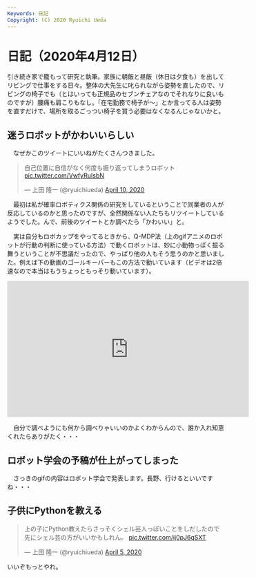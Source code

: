 ```yaml
---
Keywords: 日記
Copyright: (C) 2020 Ryuichi Ueda
---
```


# 日記（2020年4月12日）

引き続き家で籠もって研究と執筆。家族に朝飯と昼飯（休日は夕食も）を出してリビングで仕事をする日々。整体の大先生に叱られながら姿勢を直したので、リビングの椅子でも（とはいっても正規品のセブンチェアなのでそれなりに良いものですが）腰痛も肩こりもなし。「在宅勤務で椅子が〜」とか言ってる人は姿勢を直すだけで、場所を取るごっつい椅子を買う必要はなくなるんじゃないかと。


## 迷うロボットがかわいいらしい

　なぜかこのツイートにいいねがたくさんつきました。

<blockquote class="twitter-tweet"><p lang="ja" dir="ltr">自己位置に自信がなく何度も振り返ってしまうロボット <a href="https://t.co/VwfyRuIsbN">pic.twitter.com/VwfyRuIsbN</a></p>&mdash; 上田 隆一 (@ryuichiueda) <a href="https://twitter.com/ryuichiueda/status/1248420328176377859?ref_src=twsrc%5Etfw">April 10, 2020</a></blockquote> <script async src="https://platform.twitter.com/widgets.js" charset="utf-8"></script>

　最初は私が確率ロボティクス関係の研究をしているということで同業者の人が反応しているのかと思ったのですが、全然関係ない人たちもリツイートしているようでした。んで、前後のツイートとか調べたら「かわいい」と。


　実は自分もロボカップをやってるときから、Q-MDP法（上のgifアニメのロボットが行動の判断に使っている方法）で動くロボットは、妙に小動物っぽく振る舞うということが不思議だったので、やっぱり他の人もそう思うのかと思いました。例えば下の動画のゴールキーパーもこの方法で動いています（ビデオは2倍速なので本当はもうちょっともっそり動いています）。

<iframe width="560" height="315" src="https://www.youtube.com/embed/fsQicKXE5AU" frameborder="0" allow="accelerometer; autoplay; encrypted-media; gyroscope; picture-in-picture" allowfullscreen></iframe>


　自分で調べようにも何から調べりゃいいのかよくわからんので、誰か入れ知恵くれたらありがたく・・・


## ロボット学会の予稿が仕上がってしまった

　さっきのgifの内容はロボット学会で発表します。長野、行けるといいですね・・・


## 子供にPythonを教える

<blockquote class="twitter-tweet"><p lang="ja" dir="ltr">上の子にPython教えたらさっそくシェル芸人っぽいことをしだしたので先にシェル芸の方がいいかもしれん。 <a href="https://t.co/ij0pJ6qSXT">pic.twitter.com/ij0pJ6qSXT</a></p>&mdash; 上田 隆一 (@ryuichiueda) <a href="https://twitter.com/ryuichiueda/status/1246698713252122629?ref_src=twsrc%5Etfw">April 5, 2020</a></blockquote> <script async src="https://platform.twitter.com/widgets.js" charset="utf-8"></script>

いいぞもっとやれ。

